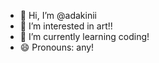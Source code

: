 - 👋 Hi, I’m @adakinii
- 👀 I’m interested in art!!
- 🌱 I’m currently learning coding!
- 😄 Pronouns: any!

<!---
adakinii/adakinii is a ✨ special ✨ repository because its `README.md` (this file) appears on your GitHub profile.
You can click the Preview link to take a look at your changes.
--->
